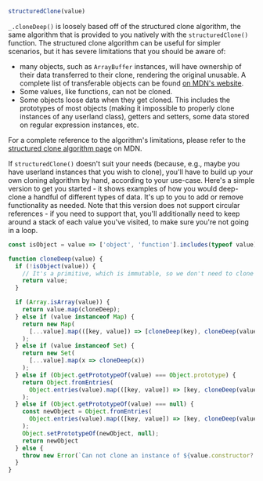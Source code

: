 ```javascript
structuredClone(value)
```

`_.cloneDeep()` is loosely based off of the structured clone algorithm, the same algorithm that is provided to you natively with the `structuredClone()` function. The structured clone algorithm can be useful for simpler scenarios, but it has severe limitations that you should be aware of:
* many objects, such as `ArrayBuffer` instances, will have ownership of their data transferred to their clone, rendering the original unusable. A complete list of transferable objects can be found [on MDN's website](https://developer.mozilla.org/en-US/docs/Web/API/Web_Workers_API/Transferable_objects#supported_objects).
* Some values, like functions, can not be cloned.
* Some objects loose data when they get cloned. This includes the prototypes of most objects (making it impossible to properly clone instances of any userland class), getters and setters, some data stored on regular expression instances, etc.

For a complete reference to the algorithm's limitations, please refer to the [structured clone algorithm page](https://developer.mozilla.org/en-US/docs/Web/API/Web_Workers_API/Structured_clone_algorithm) on MDN.

If `structuredClone()` doesn't suit your needs (because, e.g., maybe you have userland instances that you wish to clone), you'll have to build up your own cloning algorithm by hand, according to your use-case. Here's a simple version to get you started - it shows examples of how you would deep-clone a handful of different types of data. It's up to you to add or remove functionality as needed. Note that this version does not support circular references - if you need to support that, you'll additionally need to keep around a stack of each value you've visited, to make sure you're not going in a loop.

```javascript
const isObject = value => ['object', 'function'].includes(typeof value) && value !== null;

function cloneDeep(value) {
  if (!isObject(value)) {
    // It's a primitive, which is immutable, so we don't need to clone it.
    return value;
  }

  if (Array.isArray(value)) {
    return value.map(cloneDeep);
  } else if (value instanceof Map) {
    return new Map(
      [...value].map(([key, value]) => [cloneDeep(key), cloneDeep(value)])
    );
  } else if (value instanceof Set) {
    return new Set(
      [...value].map(x => cloneDeep(x))
    );
  } else if (Object.getPrototypeOf(value) === Object.prototype) {
    return Object.fromEntries(
      Object.entries(value).map(([key, value]) => [key, cloneDeep(value)])
    );
  } else if (Object.getPrototypeOf(value) === null) {
    const newObject = Object.fromEntries(
      Object.entries(value).map(([key, value]) => [key, cloneDeep(value)])
    );
    Object.setPrototypeOf(newObject, null);
    return newObject
  } else {
    throw new Error(`Can not clone an instance of ${value.constructor?.name}`);
  }
}
```
